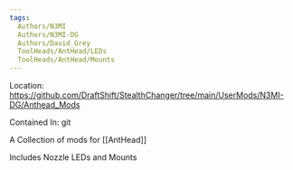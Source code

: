 ```yaml
---
tags:
  Authors/N3MI
  Authors/N3MI-DG
  Authors/David_Grey
  ToolHeads/AntHead/LEDs
  ToolHeads/AntHead/Mounts
---
```


Location: https://github.com/DraftShift/StealthChanger/tree/main/UserMods/N3MI-DG/Anthead_Mods

Contained In: git

A Collection of mods for [[AntHead]]

Includes Nozzle LEDs and Mounts

